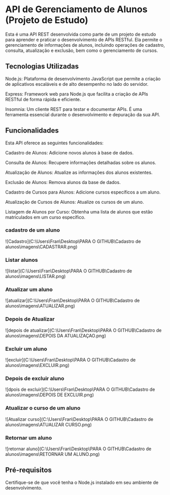# API de Gerenciamento de Alunos (Projeto de Estudo)
Esta é uma API REST desenvolvida como parte de um projeto de estudo para aprender e praticar o desenvolvimento de APIs RESTful. Ela permite o gerenciamento de informações de alunos, incluindo operações de cadastro, consulta, atualização e exclusão, bem como o gerenciamento de cursos.

## Tecnologias Utilizadas
Node.js: Plataforma de desenvolvimento JavaScript que permite a criação de aplicativos escaláveis e de alto desempenho no lado do servidor.

Express: Framework web para Node.js que facilita a criação de APIs RESTful de forma rápida e eficiente.

Insomnia: Um cliente REST para testar e documentar APIs. É uma ferramenta essencial durante o desenvolvimento e depuração da sua API.

## Funcionalidades
Esta API oferece as seguintes funcionalidades:

Cadastro de Alunos: Adicione novos alunos à base de dados.

Consulta de Alunos: Recupere informações detalhadas sobre os alunos.

Atualização de Alunos: Atualize as informações dos alunos existentes.

Exclusão de Alunos: Remova alunos da base de dados.

Cadastro de Cursos para Alunos: Adicione cursos específicos a um aluno.

Atualização de Cursos de Alunos: Atualize os cursos de um aluno.

Listagem de Alunos por Curso: Obtenha uma lista de alunos que estão matriculados em um curso específico.

### cadastro de um aluno

![Cadastro](C:\Users\Fran\Desktop\PARA O GITHUB\Cadastro de alunos\imagens\CADASTRAR.png)

### Listar alunos

![listar](C:\Users\Fran\Desktop\PARA O GITHUB\Cadastro de alunos\imagens\LISTAR.png)

### Atualizar um aluno

![atualizar](C:\Users\Fran\Desktop\PARA O GITHUB\Cadastro de alunos\imagens\ATUALIZAR.png)

### Depois de Atualizar

![depois de atualizar](C:\Users\Fran\Desktop\PARA O GITHUB\Cadastro de alunos\imagens\DEPOIS DA ATUALIZAÇAO.png)

### Excluir um aluno

![excluir](C:\Users\Fran\Desktop\PARA O GITHUB\Cadastro de alunos\imagens\EXCLUIR.png)

### Depois de excluir aluno

![dpois de excluir](C:\Users\Fran\Desktop\PARA O GITHUB\Cadastro de alunos\imagens\DEPOIS DE EXCLUIR.png)

### Atualizar o curso de um aluno

![Atualizar curso](C:\Users\Fran\Desktop\PARA O GITHUB\Cadastro de alunos\imagens\ATUALIZAR CURSO.png)

### Retornar um aluno

![retornar aluno](C:\Users\Fran\Desktop\PARA O GITHUB\Cadastro de alunos\imagens\RETORNAR UM ALUNO.png)


## Pré-requisitos
Certifique-se de que você tenha o Node.js instalado em seu ambiente de desenvolvimento.


